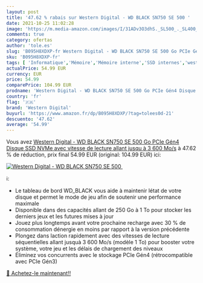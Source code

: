 ```yaml
---
layout: post
title: '47.62 % rabais sur Western Digital - WD BLACK SN750 SE 500 '
date: 2021-10-25 11:02:28
image: 'https://m.media-amazon.com/images/I/31ADv3O3dhS._SL500_._SL400_.jpg'
comments: true
category: ofertas
author: 'tole.es'
slug: 'B095H8XDXP-fr Western Digital - WD BLACK SN750 SE 500 Go PCIe Gén4...'
sku: 'B095H8XDXP-fr'
tags: [ 'Informatique','Mémoire','Mémoire interne','SSD internes','western digital', ]
actualPrice: 54.99 EUR
currency: EUR
price: 54.99
comparePrice: 104.99 EUR
prodname: 'Western Digital - WD BLACK SN750 SE 500 Go PCIe Gén4 Disque SSD NVMe  avec vitesse de lecture allant jusqu à 3 600 Mo/s'
country: 'fr'
flag: '🇫🇷'
brand: 'Western Digital'
buyurl: 'https://www.amazon.fr/dp/B095H8XDXP/?tag=tolees0d-21'
descuento: '47.62'
average: '54.99'
---
```


Vous avez [Western Digital - WD BLACK SN750 SE 500 Go PCIe Gén4 Disque SSD NVMe  avec vitesse de lecture allant jusqu à 3 600 Mo/s](https://www.amazon.fr/dp/B095H8XDXP/?tag=tolees0d-21)  à  47.62 % de réduction, prix final  54.99 EUR (original: 104.99 EUR) ici:

[![Western Digital - WD BLACK SN750 SE 500 ](https://m.media-amazon.com/images/I/31ADv3O3dhS._SL500_._SL400_.jpg)](https://www.amazon.fr/dp/B095H8XDXP/?tag=tolees0d-21)

ℹ️:

- Le tableau de bord WD_BLACK vous aide à maintenir létat de votre disque et permet le mode de jeu afin de soutenir une performance maximale
- Disponible dans des capacités allant de 250 Go à 1 To pour stocker les derniers jeux et les futures mises à jour
- Jouez plus longtemps avant votre prochaine recharge avec 30 % de consommation dénergie en moins par rapport à la version précédente
- Plongez dans laction rapidement avec des vitesses de lecture séquentielles allant jusquà 3 600 Mo/s (modèle 1 To) pour booster votre système, votre jeu et les délais de chargement des niveaux
- Éliminez vos concurrents avec le stockage PCIe Gén4 (rétrocompatible avec PCIe Gén3)

[🛒 Achetez-le maintenant!!](https://www.amazon.fr/dp/B095H8XDXP/?tag=tolees0d-21)
